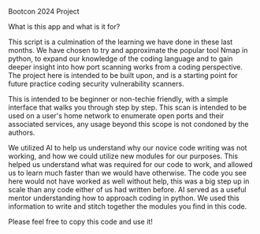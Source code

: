 Bootcon 2024 Project

What is this app and what is it for?

This script is a culmination of the learning we have done in these last months. We have chosen to try and approximate the popular tool Nmap in python, to expand our knowledge of the coding language and to gain deeper insight into how port scanning works from a coding perspective. The project here is intended to be built upon, and is a starting point for future practice coding security vulnerability scanners.

This is intended to be beginner or non-techie friendly, with a simple interface that walks you through step by step. This scan is intended to be used on a user's home network to enumerate open ports and their associated services, any usage beyond this scope is not condoned by the authors.

We utilized AI to help us understand why our novice code writing was not working, and how we could utilize new modules for our purposes. This helped us understand what was required for our code to work, and allowed us to learn much faster than we would have otherwise. The code you see here would not have worked as well without help, this was a big step up in scale than any code either of us had written before. AI served as a useful mentor understanding how to approach coding in python. We used this information to write and stitch together the modules you find in this code.

Please feel free to copy this code and use it!